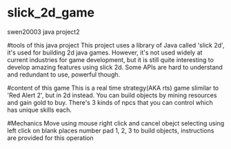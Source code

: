 # slick_2d_game
swen20003 java project2

#tools of this java project
This project uses a library of Java called 'slick 2d', it's used for building 2d java games. 
However, it's not used widely at current industries for game development, but it is still
quite interesting to develop amazing features using slick 2d. Some APIs are hard to understand
and redundant to use, powerful though.

#content of this game
This is a real time strategy(AKA rts) game slimilar to 'Red Alert 2', but in 2d instead. You can 
build objects by mining resources and gain gold to buy. There's 3 kinds of npcs that you can control
which has unique skills each. 

#Mechanics
Move using mouse right click and cancel obejct selecting using left click on blank places 
number pad 1, 2, 3 to build objects, instructions are provided for this operation
